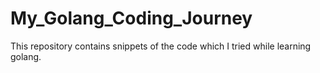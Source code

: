# My_Golang_Coding_Journey
This repository contains snippets of the code which I tried while learning golang.
